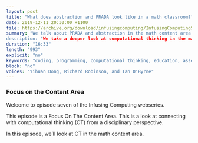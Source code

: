 ```yaml
---
layout: post
title: "What does abstraction and PRADA look like in a math classroom?"
date: 2019-12-11 20:30:00 +1100
file: https://archive.org/download/infusingcomputing/InfusingComputingS1E7.mp3
summary: "We talk about PRADA and abstraction in the math content area.
description: "We take a deeper look at computational thinking in the math classroom"
duration: "16:33" 
length: "993"
explicit: "no" 
keywords: "coding, programming, computational thinking, education, assessment"
block: "no" 
voices: "Yihuan Dong, Richard Robinson, and Ian O'Byrne"
---
```


### Focus on the Content Area

Welcome to episode seven of the Infusing Computing webseries.

This episode is a Focus On The Content Area. This is a look at connecting with computational thinking (CT) from a disciplinary perspective.

In this episode, we’ll look at CT in the math content area.
